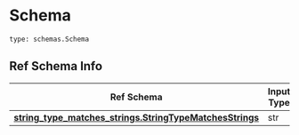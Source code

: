 # Schema
```
type: schemas.Schema
```

## Ref Schema Info
Ref Schema | Input Type | Output Type
---------- | ---------- | -----------
[**string_type_matches_strings.StringTypeMatchesStrings**](../../../../../../../../components/schema/string_type_matches_strings.md) | str | str
